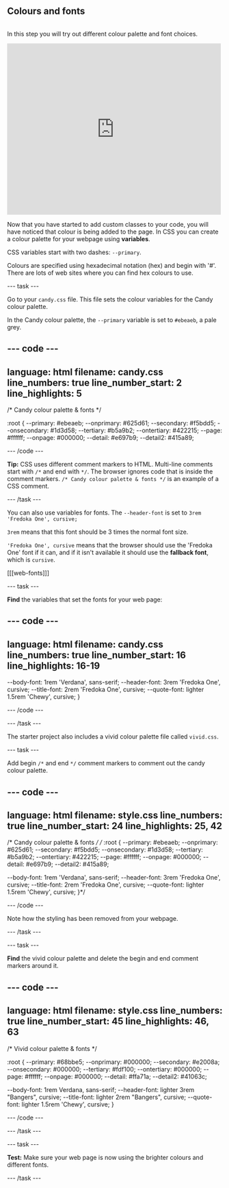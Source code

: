 ## Colours and fonts

<div style="display: flex; flex-wrap: wrap">
<div style="flex-basis: 200px; flex-grow: 1; margin-right: 15px;">

In this step you will try out different colour palette and font choices.

</div>
<div>
<iframe src="https://trinket.io/embed/html/cff6fa893b?outputOnly=true" width="500" height="400" frameborder="0" marginwidth="0" marginheight="0" allowfullscreen></iframe>
</div>
</div>

Now that you have started to add custom classes to your code, you will have noticed that colour is being added to the page. In CSS you can create a colour palette for your webpage using **variables**. 

CSS variables start with two dashes: `--primary`. 

Colours are specified using hexadecimal notation (hex) and begin with '#'. There are lots of web sites where you can find hex colours to use. 

--- task ---

Go to your `candy.css` file. This file sets the colour variables for the Candy colour palette.

In the Candy colour palette, the `--primary` variable is set to `#ebeaeb`, a pale grey.

--- code ---
---
language: html
filename: candy.css
line_numbers: true
line_number_start: 2
line_highlights: 5
---
/* Candy colour palette & fonts */

:root {
  --primary: #ebeaeb;
  --onprimary: #625d61;
  --secondary: #f5bdd5;
  --onsecondary: #1d3d58;
  --tertiary: #b5a9b2;
  --ontertiary: #422215;
  --page: #ffffff;
  --onpage: #000000;
  --detail: #e697b9;
  --detail2: #415a89;

--- /code ---

**Tip:** CSS uses different comment markers to HTML. Multi-line comments start with `/*` and end with `*/`. The browser ignores code that is inside the comment markers. `/* Candy colour palette & fonts */` is an example of a CSS comment.

--- /task ---

You can also use variables for fonts. The `--header-font` is set to `3rem 'Fredoka One', cursive;`

`3rem` means that this font should be 3 times the normal font size. 

`'Fredoka One', cursive` means that the browser should use the 'Fredoka One' font if it can, and if it isn't available it should use the **fallback font**, which is `cursive`. 

[[[web-fonts]]]

--- task ---

**Find** the variables that set the fonts for your web page:

--- code ---
---
language: html
filename: candy.css
line_numbers: true
line_number_start: 16
line_highlights: 16-19
---

  --body-font: 1rem 'Verdana', sans-serif;
  --header-font: 3rem 'Fredoka One', cursive;
  --title-font: 2rem 'Fredoka One', cursive;
  --quote-font: lighter 1.5rem 'Chewy', cursive;
}

--- /code ---

--- /task ---

The starter project also includes a vivid colour palette file called `vivid.css`. 

--- task ---

Add begin `/*` and end `*/` comment markers to comment out the candy colour palette.  

--- code ---
---
language: html
filename: style.css
line_numbers: true
line_number_start: 24
line_highlights: 25, 42
---
/* Candy colour palette & fonts */
/*
:root {
  --primary: #ebeaeb;
  --onprimary: #625d61;
  --secondary: #f5bdd5;
  --onsecondary: #1d3d58;
  --tertiary: #b5a9b2;
  --ontertiary: #422215;
  --page: #ffffff;
  --onpage: #000000;
  --detail: #e697b9;
  --detail2: #415a89;

  --body-font: 1rem 'Verdana', sans-serif;
  --header-font: 3rem 'Fredoka One', cursive;
  --title-font: 2rem 'Fredoka One', cursive;
  --quote-font: lighter 1.5rem 'Chewy', cursive;
}*/

--- /code ---

Note how the styling has been removed from your webpage. 

--- /task --- 

--- task ---

**Find** the vivid colour palette and delete the begin and end comment markers around it. 

--- code ---
---
language: html
filename: style.css
line_numbers: true
line_number_start: 45
line_highlights: 46, 63
---

/* Vivid colour palette & fonts */

:root {
  --primary: #68bbe5;
  --onprimary: #000000;
  --secondary: #e2008a;
  --onsecondary: #000000;
  --tertiary: #fdf100;
  --ontertiary: #000000;
  --page: #ffffff;
  --onpage: #000000;
  --detail: #ffa71a;
  --detail2: #41063c;

  --body-font: 1rem Verdana, sans-serif;
  --header-font: lighter 3rem "Bangers", cursive;
  --title-font: lighter 2rem "Bangers", cursive;
  --quote-font: lighter 1.5rem 'Chewy', cursive;
} 

--- /code ---

--- /task ---

--- task ---

**Test:** Make sure your web page is now using the brighter colours and different fonts. 

--- /task ---